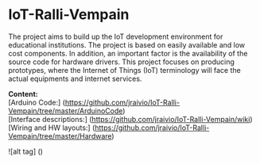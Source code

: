 # IoT-Ralli-Vempain
The project aims to build up the IoT development environment for educational institutions. The project is based on easily available and low cost components. In addition, an important factor is the availability of the source code for hardware drivers. This project focuses on producing prototypes, where the Internet of Things (IoT) terminology will face the actual equipments and internet services.

**Content:**     
[Arduino Code:] (https://github.com/jraivio/IoT-Ralli-Vempain/tree/master/ArduinoCode)    
[Interface descriptions:] (https://github.com/jraivio/IoT-Ralli-Vempain/wiki)  
[Wiring and HW layouts:] (https://github.com/jraivio/IoT-Ralli-Vempain/tree/master/Hardware)  


![alt tag] ()
